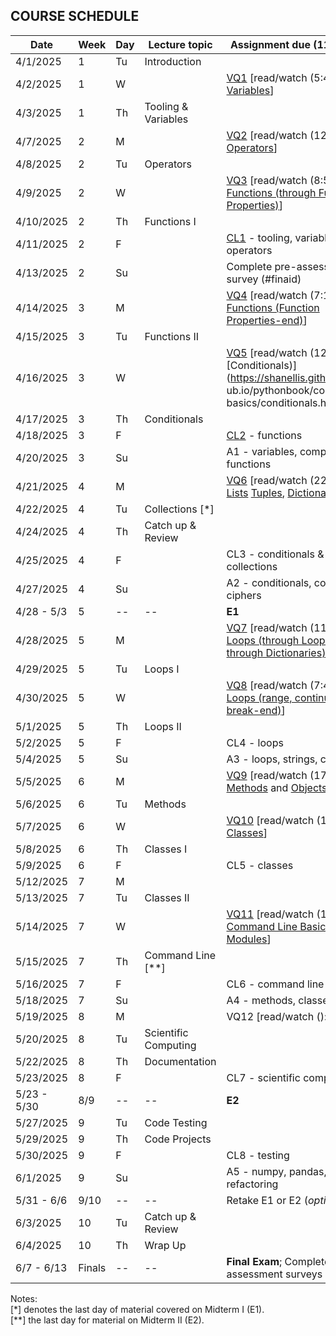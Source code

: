 ## COURSE SCHEDULE

| Date      | Week   | Day | Lecture topic          | Assignment due  (11:59 PM)              |                        
| --------- | ------ | --- | ---------------------- | --------------------------------------- | 
| 4/1/2025  | 1      | Tu  | Introduction           |                                         |                            
| 4/2/2025  | 1      | W   |                        | [VQ1](https://us.prairielearn.com/pl/course_instance/161488/assessment/2528751) [read/watch (5:47): [Variables](https://shanellis.github.io/pythonbook/content/03-basics/variables.html)]  |                            
| 4/3/2025  | 1      | Th  | Tooling & Variables    |                                         |                            
| 4/7/2025  | 2      | M   |                        | [VQ2](https://us.prairielearn.com/pl/course_instance/161488/assessment/2528861) [read/watch (12:36): [Operators](https://shanellis.github.io/pythonbook/content/03-basics/operators.html)] |              
| 4/8/2025  | 2      | Tu  | Operators              |                                         |                           
| 4/9/2025  | 2      | W   |                        | [VQ3](https://us.prairielearn.com/pl/course_instance/161488/assessment/2531414) [read/watch (8:53): [Functions (through Function Properties)](https://shanellis.github.io/pythonbook/content/04-functions/functions.html)] |              
| 4/10/2025 | 2      | Th  | Functions I            |                                         |                            
| 4/11/2025 | 2      | F   |                        | [CL1](https://us.prairielearn.com/pl/course_instance/161488/assessment/2529406) - tooling, variables, operators     |                            
| 4/13/2025 | 2      | Su  |                        | Complete pre-assessment survey (#finaid)|                            
| 4/14/2025 | 3      | M   |                        | [VQ4](https://us.prairielearn.com/pl/course_instance/161488/assessment/2534153) [read/watch (7:12): [Functions (Function Properties-end)](https://shanellis.github.io/pythonbook/content/04-functions/functions.html#function-properties)] |              
| 4/15/2025 | 3      | Tu  | Functions II           |                                         |                            
| 4/16/2025 | 3      | W   |                        | [VQ5](https://us.prairielearn.com/pl/course_instance/161488/assessment/2535540) [read/watch (12:10): [Conditionals)](https://shanellis.gith  ub.io/pythonbook/content/03-basics/conditionals.html)] |              
| 4/17/2025 | 3      | Th  | Conditionals           |                                         |                            
| 4/18/2025 | 3      | F   |                        | [CL2](https://us.prairielearn.com/pl/course_instance/161488/assessment/2534186) - functions           |
| 4/20/2025 | 3      | Su  |                        | A1 - variables, comparison, functions   |                            
| 4/21/2025 | 4      | M   |                        | [VQ6]() [read/watch (22:26): [Lists](https://shanellis.github.io/pythonbook/content/05-collections/lists.html) [Tuples](https://shanellis.github.io/pythonbook/content/05-collections/tuples.html), [Dictionaries](https://shanellis.github.io/pythonbook/content/05-collections/dictionaries.html)] |              
| 4/22/2025 | 4      | Tu  | Collections  [*]       |                                         |
| 4/24/2025 | 4      | Th  | Catch up & Review      |                                         |                            
| 4/25/2025 | 4      | F   |                        | CL3 - conditionals & collections        |                            
| 4/27/2025 | 4      | Su  |                        | A2 - conditionals, collections, ciphers |                            
| 4/28 - 5/3 | 5     | --  | \--                    | **E1**                                  | 
| 4/28/2025 | 5      | M   |                        | [VQ7](https://us.prairielearn.com/pl/course_instance/161488/assessment/2539599) [read/watch (11:37): [Loops (through Looping through Dictionaries)](https://shanellis.github.io/pythonbook/content/05-collections/loops.html#)] |              
| 4/29/2025 | 5      | Tu  | Loops I                |                                         | 
| 4/30/2025 | 5      | W   |                        | [VQ8](https://us.prairielearn.com/pl/course_instance/161488/assessment/2539631) [read/watch (7:44): [Loops (range, continue, and break-end)](https://shanellis.github.io/pythonbook/content/05-collections/loops.html#range-continue-and-break)] |              
| 5/1/2025  | 5      | Th  | Loops II               |                                         |                            
| 5/2/2025  | 5      | F   |                        | CL4 - loops                             |                            
| 5/4/2025  | 5      | Su  |                        | A3 - loops, strings, chatbots           |                            
| 5/5/2025  | 6      | M   |                        | [VQ9](https://us.prairielearn.com/pl/course_instance/161488/assessment/2542837) [read/watch (17:16): [Methods](https://shanellis.github.io/pythonbook/content/06-classes/methods.html#) and [Objects](https://shanellis.github.io/pythonbook/content/06-classes/objects.html))] |              
| 5/6/2025  | 6      | Tu  | Methods                |                                         |                            
| 5/7/2025  | 6      | W   |                        | [VQ10](https://us.prairielearn.com/pl/course_instance/161488/assessment/2542838) [read/watch (10:53): [Classes](https://shanellis.github.io/pythonbook/content/06-classes/classes.html)] |              
| 5/8/2025  | 6      | Th  | Classes I              |                                         |                            
| 5/9/2025  | 6      | F   |                        | CL5 - classes                           |                            
| 5/12/2025 | 7      | M   |                        |                                         |              
| 5/13/2025 | 7      | Tu  | Classes II              |                                         |                
| 5/14/2025  | 7     | W   |                        | [VQ11](https://us.prairielearn.com/pl/course_instance/161488/assessment/2545175) [read/watch (12:22): [Command Line Basics](https://shanellis.github.io/pythonbook/content/02-getting-started/commandline.html) & [Modules](https://shanellis.github.io/pythonbook/content/07-scientific-computing/modules.html)] |              
| 5/15/2025 | 7      | Th  | Command Line [**]      |                                         |                            
| 5/16/2025 | 7      | F   |                        | CL6 - command line                      |                            
| 5/18/2025 | 7      | Su  |                        | A4 - methods, classes, agents           |                            
| 5/19/2025 | 8      | M   |                        | VQ12 [read/watch (): [TBD)]()] |              
| 5/20/2025 | 8      | Tu  | Scientific Computing   |                                         |      
| 5/22/2025 | 8      | Th  | Documentation          |                                         |                            
| 5/23/2025 | 8      | F   |                        | CL7 - scientific computing              |                            
| 5/23 - 5/30 | 8/9  | --  | \--                    | **E2**                                  | 
| 5/27/2025 | 9      | Tu  | Code Testing           |                                         | 
| 5/29/2025 | 9      | Th  | Code Projects          |                                         |                              
| 5/30/2025 | 9      | F   |                        | CL8 - testing                           |                       
| 6/1/2025  | 9      | Su  |                        | A5 - numpy, pandas, refactoring         |                            
| 5/31 - 6/6| 9/10   | --  | \--                    | Retake E1 or E2 (*optional*)                 | 
| 6/3/2025  | 10     | Tu  | Catch up & Review      |                                         |                           
| 6/4/2025  | 10     | Th  | Wrap Up                |                                         | 
| 6/7 - 6/13 | Finals | --  | \--                   | **Final Exam**; Complete post-assessment surveys | 


Notes:  
[\*] denotes the last day of material covered on Midterm I (E1).  
[\*\*] the last day for material on Midterm II (E2).